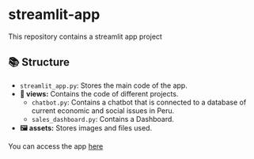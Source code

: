 # streamlit-app
This repository contains a streamlit app project

## 📚 Structure
- `streamlit_app.py`: Stores the main code of the app.
- **📁 views:** Contains the code of different projects.
  - `chatbot.py`: Contains a chatbot that is connected to a database of current economic and social issues in Peru.
  - `sales_dashboard.py`: Contains a Dashboard.
- **🖼️ assets:** Stores images and files used.

You can access the app [here](https://my-app-estcab00.streamlit.app/)
